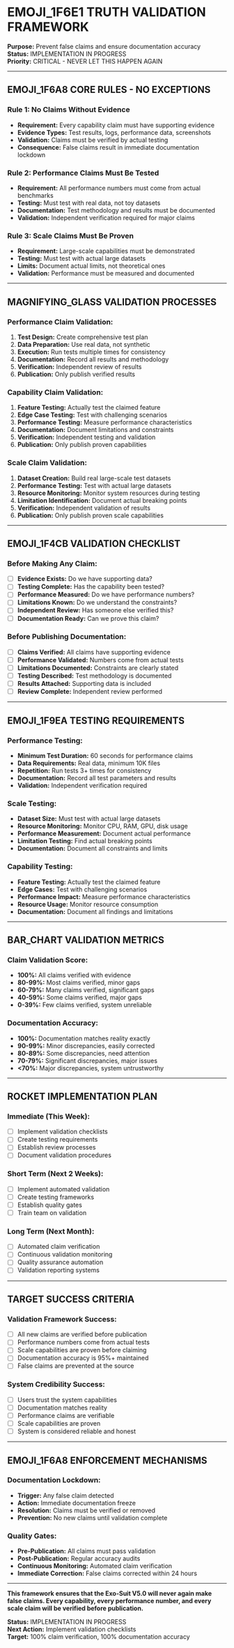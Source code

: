 # EMOJI_1F6E1 TRUTH VALIDATION FRAMEWORK

**Purpose:** Prevent false claims and ensure documentation accuracy  
**Status:** IMPLEMENTATION IN PROGRESS  
**Priority:** CRITICAL - NEVER LET THIS HAPPEN AGAIN  

---

## EMOJI_1F6A8 **CORE RULES - NO EXCEPTIONS**

### **Rule 1: No Claims Without Evidence**
- **Requirement:** Every capability claim must have supporting evidence
- **Evidence Types:** Test results, logs, performance data, screenshots
- **Validation:** Claims must be verified by actual testing
- **Consequence:** False claims result in immediate documentation lockdown

### **Rule 2: Performance Claims Must Be Tested**
- **Requirement:** All performance numbers must come from actual benchmarks
- **Testing:** Must test with real data, not toy datasets
- **Documentation:** Test methodology and results must be documented
- **Validation:** Independent verification required for major claims

### **Rule 3: Scale Claims Must Be Proven**
- **Requirement:** Large-scale capabilities must be demonstrated
- **Testing:** Must test with actual large datasets
- **Limits:** Document actual limits, not theoretical ones
- **Validation:** Performance must be measured and documented

---

## MAGNIFYING_GLASS **VALIDATION PROCESSES**

### **Performance Claim Validation:**
1. **Test Design:** Create comprehensive test plan
2. **Data Preparation:** Use real data, not synthetic
3. **Execution:** Run tests multiple times for consistency
4. **Documentation:** Record all results and methodology
5. **Verification:** Independent review of results
6. **Publication:** Only publish verified results

### **Capability Claim Validation:**
1. **Feature Testing:** Actually test the claimed feature
2. **Edge Case Testing:** Test with challenging scenarios
3. **Performance Testing:** Measure performance characteristics
4. **Documentation:** Document limitations and constraints
5. **Verification:** Independent testing and validation
6. **Publication:** Only publish proven capabilities

### **Scale Claim Validation:**
1. **Dataset Creation:** Build real large-scale test datasets
2. **Performance Testing:** Test with actual large datasets
3. **Resource Monitoring:** Monitor system resources during testing
4. **Limitation Identification:** Document actual breaking points
5. **Verification:** Independent validation of results
6. **Publication:** Only publish proven scale capabilities

---

## EMOJI_1F4CB **VALIDATION CHECKLIST**

### **Before Making Any Claim:**
- [ ] **Evidence Exists:** Do we have supporting data?
- [ ] **Testing Complete:** Has the capability been tested?
- [ ] **Performance Measured:** Do we have performance numbers?
- [ ] **Limitations Known:** Do we understand the constraints?
- [ ] **Independent Review:** Has someone else verified this?
- [ ] **Documentation Ready:** Can we prove this claim?

### **Before Publishing Documentation:**
- [ ] **Claims Verified:** All claims have supporting evidence
- [ ] **Performance Validated:** Numbers come from actual tests
- [ ] **Limitations Documented:** Constraints are clearly stated
- [ ] **Testing Described:** Test methodology is documented
- [ ] **Results Attached:** Supporting data is included
- [ ] **Review Complete:** Independent review performed

---

## EMOJI_1F9EA **TESTING REQUIREMENTS**

### **Performance Testing:**
- **Minimum Test Duration:** 60 seconds for performance claims
- **Data Requirements:** Real data, minimum 10K files
- **Repetition:** Run tests 3+ times for consistency
- **Documentation:** Record all test parameters and results
- **Validation:** Independent verification required

### **Scale Testing:**
- **Dataset Size:** Must test with actual large datasets
- **Resource Monitoring:** Monitor CPU, RAM, GPU, disk usage
- **Performance Measurement:** Document actual performance
- **Limitation Testing:** Find actual breaking points
- **Documentation:** Document all constraints and limits

### **Capability Testing:**
- **Feature Testing:** Actually test the claimed feature
- **Edge Cases:** Test with challenging scenarios
- **Performance Impact:** Measure performance characteristics
- **Resource Usage:** Monitor resource consumption
- **Documentation:** Document all findings and limitations

---

## BAR_CHART **VALIDATION METRICS**

### **Claim Validation Score:**
- **100%:** All claims verified with evidence
- **80-99%:** Most claims verified, minor gaps
- **60-79%:** Many claims verified, significant gaps
- **40-59%:** Some claims verified, major gaps
- **0-39%:** Few claims verified, system unreliable

### **Documentation Accuracy:**
- **100%:** Documentation matches reality exactly
- **90-99%:** Minor discrepancies, easily corrected
- **80-89%:** Some discrepancies, need attention
- **70-79%:** Significant discrepancies, major issues
- **<70%:** Major discrepancies, system untrustworthy

---

## ROCKET **IMPLEMENTATION PLAN**

### **Immediate (This Week):**
- [ ] Implement validation checklists
- [ ] Create testing requirements
- [ ] Establish review processes
- [ ] Document validation procedures

### **Short Term (Next 2 Weeks):**
- [ ] Implement automated validation
- [ ] Create testing frameworks
- [ ] Establish quality gates
- [ ] Train team on validation

### **Long Term (Next Month):**
- [ ] Automated claim verification
- [ ] Continuous validation monitoring
- [ ] Quality assurance automation
- [ ] Validation reporting systems

---

## TARGET **SUCCESS CRITERIA**

### **Validation Framework Success:**
- [ ] All new claims are verified before publication
- [ ] Performance numbers come from actual tests
- [ ] Scale capabilities are proven before claiming
- [ ] Documentation accuracy is 95%+ maintained
- [ ] False claims are prevented at the source

### **System Credibility Success:**
- [ ] Users trust the system capabilities
- [ ] Documentation matches reality
- [ ] Performance claims are verifiable
- [ ] Scale capabilities are proven
- [ ] System is considered reliable and honest

---

## EMOJI_1F6A8 **ENFORCEMENT MECHANISMS**

### **Documentation Lockdown:**
- **Trigger:** Any false claim detected
- **Action:** Immediate documentation freeze
- **Resolution:** Claims must be verified or removed
- **Prevention:** No new claims until validation complete

### **Quality Gates:**
- **Pre-Publication:** All claims must pass validation
- **Post-Publication:** Regular accuracy audits
- **Continuous Monitoring:** Automated claim verification
- **Immediate Correction:** False claims corrected within 24 hours

---

**This framework ensures that the Exo-Suit V5.0 will never again make false claims. Every capability, every performance number, and every scale claim will be verified before publication.**

**Status:** IMPLEMENTATION IN PROGRESS  
**Next Action:** Implement validation checklists  
**Target:** 100% claim verification, 100% documentation accuracy
